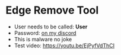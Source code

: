 # Edge Remove Tool
- User needs to be called: **User**
- Password: [on my discord](https://discord.gg/ppq52Q9Rr5)
- This is malware no joke
- Test video: https://youtu.be/EjPyfVdThCI
